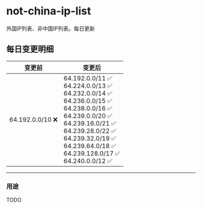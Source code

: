 # not-china-ip-list
外国IP列表、非中国IP列表。每日更新

每日变更明细
--------------------
|  变更前   | 变更后 |
|  ----  | ----  |
|  64.192.0.0/10 :x:  | 64.192.0.0/11 :white_check_mark: <br> 64.224.0.0/13 :white_check_mark: <br> 64.232.0.0/14 :white_check_mark: <br> 64.236.0.0/15 :white_check_mark: <br> 64.238.0.0/16 :white_check_mark: <br> 64.239.0.0/20 :white_check_mark: <br> 64.239.16.0/21 :white_check_mark: <br> 64.239.28.0/22 :white_check_mark: <br> 64.239.32.0/19 :white_check_mark: <br> 64.239.64.0/18 :white_check_mark: <br> 64.239.128.0/17 :white_check_mark: <br> 64.240.0.0/12 :white_check_mark: <br>  | 

--------------------
### 用途
TODO

